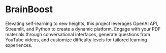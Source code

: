 # BrainBoost
Elevating self-learning to new heights, this project leverages OpenAI API, Streamlit, and Python to create a dynamic platform. Engage with your PDF materials through conversational interfaces, generate questions from YouTube videos, and customize difficulty levels for tailored learning experiences.
